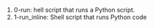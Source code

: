 1. 0-run: hell script that runs a Python script.
2. 1-run_inline: Shell script that runs Python code

